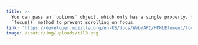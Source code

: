 ```yaml
---
title: >-
  You can pass an `options` object, which only has a single property, to the
  `focus()` method to prevent scrolling on focus.
link: 'https://developer.mozilla.org/en-US/docs/Web/API/HTMLElement/focus'
image: /static/img/uploads/til3.png
---
```


